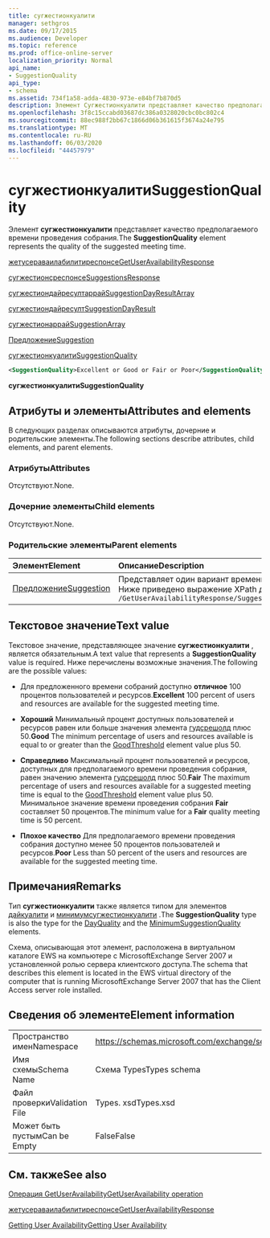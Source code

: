 ```yaml
---
title: сугжестионкуалити
manager: sethgros
ms.date: 09/17/2015
ms.audience: Developer
ms.topic: reference
ms.prod: office-online-server
localization_priority: Normal
api_name:
- SuggestionQuality
api_type:
- schema
ms.assetid: 734f1a58-adda-4830-973e-e84bf7b870d5
description: Элемент Сугжестионкуалити представляет качество предполагаемого времени проведения собрания.
ms.openlocfilehash: 3f8c15ccabd03687dc386a0328020cbc0bc802c4
ms.sourcegitcommit: 88ec988f2bb67c1866d06b361615f3674a24e795
ms.translationtype: MT
ms.contentlocale: ru-RU
ms.lasthandoff: 06/03/2020
ms.locfileid: "44457979"
---
```

# <a name="suggestionquality"></a><span data-ttu-id="853b2-103">сугжестионкуалити</span><span class="sxs-lookup"><span data-stu-id="853b2-103">SuggestionQuality</span></span>

<span data-ttu-id="853b2-104">Элемент **сугжестионкуалити** представляет качество предполагаемого времени проведения собрания.</span><span class="sxs-lookup"><span data-stu-id="853b2-104">The **SuggestionQuality** element represents the quality of the suggested meeting time.</span></span> 
  
[<span data-ttu-id="853b2-105">жетусераваилабилитиреспонсе</span><span class="sxs-lookup"><span data-stu-id="853b2-105">GetUserAvailabilityResponse</span></span>](getuseravailabilityresponse.md)
  
[<span data-ttu-id="853b2-106">сугжестионсреспонсе</span><span class="sxs-lookup"><span data-stu-id="853b2-106">SuggestionsResponse</span></span>](suggestionsresponse.md)
  
[<span data-ttu-id="853b2-107">сугжестиондайресултаррай</span><span class="sxs-lookup"><span data-stu-id="853b2-107">SuggestionDayResultArray</span></span>](suggestiondayresultarray.md)
  
[<span data-ttu-id="853b2-108">сугжестиондайресулт</span><span class="sxs-lookup"><span data-stu-id="853b2-108">SuggestionDayResult</span></span>](suggestiondayresult.md)
  
[<span data-ttu-id="853b2-109">сугжестионаррай</span><span class="sxs-lookup"><span data-stu-id="853b2-109">SuggestionArray</span></span>](suggestionarray.md)
  
[<span data-ttu-id="853b2-110">Предложение</span><span class="sxs-lookup"><span data-stu-id="853b2-110">Suggestion</span></span>](suggestion.md)
  
[<span data-ttu-id="853b2-111">сугжестионкуалити</span><span class="sxs-lookup"><span data-stu-id="853b2-111">SuggestionQuality</span></span>](suggestionquality.md)
  
```xml
<SuggestionQuality>Excellent or Good or Fair or Poor</SuggestionQuality>
```

 <span data-ttu-id="853b2-112">**сугжестионкуалити**</span><span class="sxs-lookup"><span data-stu-id="853b2-112">**SuggestionQuality**</span></span>
## <a name="attributes-and-elements"></a><span data-ttu-id="853b2-113">Атрибуты и элементы</span><span class="sxs-lookup"><span data-stu-id="853b2-113">Attributes and elements</span></span>

<span data-ttu-id="853b2-114">В следующих разделах описываются атрибуты, дочерние и родительские элементы.</span><span class="sxs-lookup"><span data-stu-id="853b2-114">The following sections describe attributes, child elements, and parent elements.</span></span>
  
### <a name="attributes"></a><span data-ttu-id="853b2-115">Атрибуты</span><span class="sxs-lookup"><span data-stu-id="853b2-115">Attributes</span></span>

<span data-ttu-id="853b2-116">Отсутствуют.</span><span class="sxs-lookup"><span data-stu-id="853b2-116">None.</span></span>
  
### <a name="child-elements"></a><span data-ttu-id="853b2-117">Дочерние элементы</span><span class="sxs-lookup"><span data-stu-id="853b2-117">Child elements</span></span>

<span data-ttu-id="853b2-118">Отсутствуют.</span><span class="sxs-lookup"><span data-stu-id="853b2-118">None.</span></span>
  
### <a name="parent-elements"></a><span data-ttu-id="853b2-119">Родительские элементы</span><span class="sxs-lookup"><span data-stu-id="853b2-119">Parent elements</span></span>

|<span data-ttu-id="853b2-120">**Элемент**</span><span class="sxs-lookup"><span data-stu-id="853b2-120">**Element**</span></span>|<span data-ttu-id="853b2-121">**Описание**</span><span class="sxs-lookup"><span data-stu-id="853b2-121">**Description**</span></span>|
|:-----|:-----|
|[<span data-ttu-id="853b2-122">Предложение</span><span class="sxs-lookup"><span data-stu-id="853b2-122">Suggestion</span></span>](suggestion.md) <br/> |<span data-ttu-id="853b2-123">Представляет один вариант времени собрания.</span><span class="sxs-lookup"><span data-stu-id="853b2-123">Represents a single meeting time suggestion.</span></span>  <br/> <span data-ttu-id="853b2-124">Ниже приведено выражение XPath для этого элемента:</span><span class="sxs-lookup"><span data-stu-id="853b2-124">The following is the XPath expression to this element:</span></span>  <br/>  `/GetUserAvailabilityResponse/SuggestionsResponse/SuggestionDayResultArray/SuggestionDayResult[i]/SuggestionArray/Suggestion[i]` <br/> |
   
## <a name="text-value"></a><span data-ttu-id="853b2-125">Текстовое значение</span><span class="sxs-lookup"><span data-stu-id="853b2-125">Text value</span></span>

<span data-ttu-id="853b2-126">Текстовое значение, представляющее значение **сугжестионкуалити** , является обязательным.</span><span class="sxs-lookup"><span data-stu-id="853b2-126">A text value that represents a **SuggestionQuality** value is required.</span></span> <span data-ttu-id="853b2-127">Ниже перечислены возможные значения.</span><span class="sxs-lookup"><span data-stu-id="853b2-127">The following are the possible values:</span></span> 
  
- <span data-ttu-id="853b2-128">Для предложенного времени собраний доступно **отличное** 100 процентов пользователей и ресурсов.</span><span class="sxs-lookup"><span data-stu-id="853b2-128">**Excellent** 100 percent of users and resources are available for the suggested meeting time.</span></span> 
    
- <span data-ttu-id="853b2-129">**Хороший** Минимальный процент доступных пользователей и ресурсов равен или больше значения элемента [гудсрешолд](goodthreshold.md) плюс 50.</span><span class="sxs-lookup"><span data-stu-id="853b2-129">**Good** The minimum percentage of users and resources available is equal to or greater than the [GoodThreshold](goodthreshold.md) element value plus 50.</span></span> 
    
- <span data-ttu-id="853b2-130">**Справедливо** Максимальный процент пользователей и ресурсов, доступных для предполагаемого времени проведения собрания, равен значению элемента [гудсрешолд](goodthreshold.md) плюс 50.</span><span class="sxs-lookup"><span data-stu-id="853b2-130">**Fair** The maximum percentage of users and resources available for a suggested meeting time is equal to the [GoodThreshold](goodthreshold.md) element value plus 50.</span></span> <span data-ttu-id="853b2-131">Минимальное значение времени проведения собрания **Fair** составляет 50 процентов.</span><span class="sxs-lookup"><span data-stu-id="853b2-131">The minimum value for a **Fair** quality meeting time is 50 percent.</span></span> 
    
- <span data-ttu-id="853b2-132">**Плохое качество** Для предполагаемого времени проведения собрания доступно менее 50 процентов пользователей и ресурсов.</span><span class="sxs-lookup"><span data-stu-id="853b2-132">**Poor** Less than 50 percent of the users and resources are available for the suggested meeting time.</span></span> 
    
## <a name="remarks"></a><span data-ttu-id="853b2-133">Примечания</span><span class="sxs-lookup"><span data-stu-id="853b2-133">Remarks</span></span>

<span data-ttu-id="853b2-134">Тип **сугжестионкуалити** также является типом для элементов [дайкуалити](dayquality.md) и [минимумсугжестионкуалити](minimumsuggestionquality.md) .</span><span class="sxs-lookup"><span data-stu-id="853b2-134">The **SuggestionQuality** type is also the type for the [DayQuality](dayquality.md) and the [MinimumSuggestionQuality](minimumsuggestionquality.md) elements.</span></span> 
  
<span data-ttu-id="853b2-135">Схема, описывающая этот элемент, расположена в виртуальном каталоге EWS на компьютере с MicrosoftExchange Server 2007 и установленной ролью сервера клиентского доступа.</span><span class="sxs-lookup"><span data-stu-id="853b2-135">The schema that describes this element is located in the EWS virtual directory of the computer that is running MicrosoftExchange Server 2007 that has the Client Access server role installed.</span></span>
  
## <a name="element-information"></a><span data-ttu-id="853b2-136">Сведения об элементе</span><span class="sxs-lookup"><span data-stu-id="853b2-136">Element information</span></span>

|||
|:-----|:-----|
|<span data-ttu-id="853b2-137">Пространство имен</span><span class="sxs-lookup"><span data-stu-id="853b2-137">Namespace</span></span>  <br/> |https://schemas.microsoft.com/exchange/services/2006/types  <br/> |
|<span data-ttu-id="853b2-138">Имя схемы</span><span class="sxs-lookup"><span data-stu-id="853b2-138">Schema Name</span></span>  <br/> |<span data-ttu-id="853b2-139">Схема Types</span><span class="sxs-lookup"><span data-stu-id="853b2-139">Types schema</span></span>  <br/> |
|<span data-ttu-id="853b2-140">Файл проверки</span><span class="sxs-lookup"><span data-stu-id="853b2-140">Validation File</span></span>  <br/> |<span data-ttu-id="853b2-141">Types. xsd</span><span class="sxs-lookup"><span data-stu-id="853b2-141">Types.xsd</span></span>  <br/> |
|<span data-ttu-id="853b2-142">Может быть пустым</span><span class="sxs-lookup"><span data-stu-id="853b2-142">Can be Empty</span></span>  <br/> |<span data-ttu-id="853b2-143">False</span><span class="sxs-lookup"><span data-stu-id="853b2-143">False</span></span>  <br/> |
   
## <a name="see-also"></a><span data-ttu-id="853b2-144">См. также</span><span class="sxs-lookup"><span data-stu-id="853b2-144">See also</span></span>



[<span data-ttu-id="853b2-145">Операция GetUserAvailability</span><span class="sxs-lookup"><span data-stu-id="853b2-145">GetUserAvailability operation</span></span>](getuseravailability-operation.md)
  
[<span data-ttu-id="853b2-146">жетусераваилабилитиреспонсе</span><span class="sxs-lookup"><span data-stu-id="853b2-146">GetUserAvailabilityResponse</span></span>](getuseravailabilityresponse.md)


[<span data-ttu-id="853b2-147">Getting User Availability</span><span class="sxs-lookup"><span data-stu-id="853b2-147">Getting User Availability</span></span>](https://msdn.microsoft.com/library/d4133fcb-9b0f-4e6b-aadf-a389da83516a%28Office.15%29.aspx)

